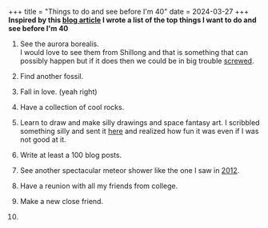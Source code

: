 +++
title = "Things to do and see before I'm 40"
date = 2024-03-27
+++
**Inspired by this [blog article](https://www.jemjabella.co.uk/30-things-before-im-thirty/) I wrote a list of the top things I want to do and see before I'm 40**

1. See the aurora borealis.\
	I would love to see them from Shillong and that is something that can possibly happen but if it does then we could be in big trouble [screwed](https://www.space.com/the-carrington-event).

2. Find another fossil.

3. Fall in love. (yeah right)

4. Have a collection of cool rocks.

5. Learn to draw and make silly drawings and space fantasy art. I scribbled something silly and sent it [here](https://guestbook.goodenough.us/) and realized how fun it was even if I was not good at it.

6. Write at least a 100 blog posts. 

7. See another spectacular meteor shower like the one I saw in [2012](https://spaceweather.com/archive.php?view=1&day=13&month=08&year=2012).

9. Have a reunion with all my friends from college.

10. Make a new close friend.

11. 